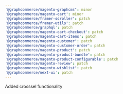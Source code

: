 ```yaml
---
'@graphcommerce/magento-graphcms': minor
'@graphcommerce/magento-cart': minor
'@graphcommerce/framer-scroller': patch
'@graphcommerce/framer-utils': patch
'@graphcommerce/graphql': patch
'@graphcommerce/magento-cart-checkout': patch
'@graphcommerce/magento-cart-items': patch
'@graphcommerce/magento-customer': patch
'@graphcommerce/magento-customer-order': patch
'@graphcommerce/magento-product': patch
'@graphcommerce/magento-product-bundle': patch
'@graphcommerce/magento-product-configurable': patch
'@graphcommerce/magento-review': patch
'@graphcommerce/magento-wishlist': patch
'@graphcommerce/next-ui': patch
---
```


Added crosssel functionality
